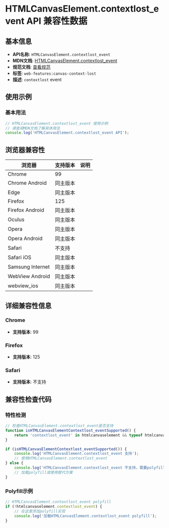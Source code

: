 # HTMLCanvasElement.contextlost_event API 兼容性数据

## 基本信息

- **API名称**: `HTMLCanvasElement.contextlost_event`
- **MDN文档**: [HTMLCanvasElement.contextlost_event](https://developer.mozilla.org/docs/Web/API/HTMLCanvasElement/contextlost_event)
- **规范文档**: [查看规范](https://html.spec.whatwg.org/multipage/indices.html#event-contextlost)
- **标签**: `web-features:canvas-context-lost`
- **描述**: `contextlost` event

## 使用示例

### 基本用法

```javascript
// HTMLCanvasElement.contextlost_event 使用示例
// 请查阅MDN文档了解具体用法
console.log('HTMLCanvasElement.contextlost_event API');
```

## 浏览器兼容性

| 浏览器 | 支持版本 | 说明 |
|--------|----------|------|
| Chrome | 99 |  |
| Chrome Android | 同主版本 |  |
| Edge | 同主版本 |  |
| Firefox | 125 |  |
| Firefox Android | 同主版本 |  |
| Oculus | 同主版本 |  |
| Opera | 同主版本 |  |
| Opera Android | 同主版本 |  |
| Safari | 不支持 |  |
| Safari iOS | 同主版本 |  |
| Samsung Internet | 同主版本 |  |
| WebView Android | 同主版本 |  |
| webview_ios | 同主版本 |  |

## 详细兼容性信息

### Chrome

- **支持版本**: 99

### Firefox

- **支持版本**: 125

### Safari

- **支持版本**: 不支持

## 兼容性检查代码

### 特性检测

```javascript
// 检查HTMLCanvasElement.contextlost_event是否支持
function isHTMLCanvasElementContextlost_eventSupported() {
    return 'contextlost_event' in htmlcanvaselement && typeof htmlcanvaselement.contextlost_event === 'function';
}

if (isHTMLCanvasElementContextlost_eventSupported()) {
    console.log('HTMLCanvasElement.contextlost_event 支持');
    // 使用HTMLCanvasElement.contextlost_event
} else {
    console.log('HTMLCanvasElement.contextlost_event 不支持，需要polyfill');
    // 加载polyfill或使用替代方案
}
```

### Polyfill示例

```javascript
// HTMLCanvasElement.contextlost_event polyfill
if (!htmlcanvaselement.contextlost_event) {
    // 在这里添加polyfill实现
    console.log('加载HTMLCanvasElement.contextlost_event polyfill');
}
```

